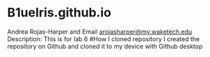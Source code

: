 # B1ueIris.github.io

Andrea Rojas-Harper and Email arojasharper@my.waketech.edu
Description: This is for lab 6
#How I cloned repository 
I created the repository on Github and cloned it to my device with Github desktop



